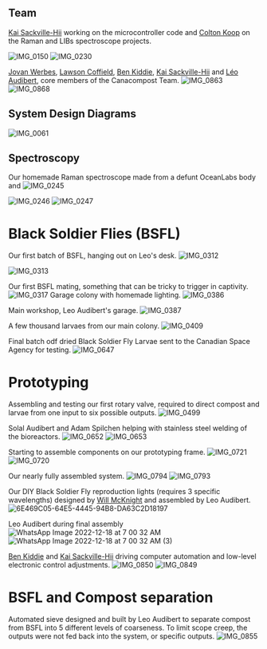 ## Team
[Kai Sackville-Hii](https://www.linkedin.com/in/ksackvil/) working on the microcontroller code and [Colton Koop](https://www.linkedin.com/in/coltonkoop/?originalSubdomain=ca) on the Raman and LIBs spectroscope projects.

![IMG_0150](https://github.com/user-attachments/assets/a522821b-7d4a-475f-8d83-bc5980602c4d)
![IMG_0230](https://github.com/user-attachments/assets/2f2086dc-c0ee-49d4-9106-d2b3196bdf2d)

[Jovan Werbes](https://www.linkedin.com/in/jovan-werbes/), [Lawson Coffield](https://www.linkedin.com/in/lawson-cofield-243b57123/), [Ben Kiddie](https://www.linkedin.com/in/benkiddie/), [Kai Sackville-Hii](https://www.linkedin.com/in/ksackvil/) and [Léo Audibert](https://www.linkedin.com/in/leoaudibert/), core members of the Canacompost Team.
![IMG_0863](https://github.com/user-attachments/assets/0c740797-5c56-4275-8754-6dfb9edfbe73)
![IMG_0868](https://github.com/user-attachments/assets/51f6c42c-8991-434f-be4b-d9b98fdd4fbd)

## System Design Diagrams
![IMG_0061](https://github.com/user-attachments/assets/b7160da8-6f1c-42fb-8125-6502002a8f3d)


## Spectroscopy
Our homemade Raman spectroscope made from a defunt OceanLabs body and 
![IMG_0245](https://github.com/user-attachments/assets/ed4f50eb-d05a-4632-9a7f-3941667caf4b)

![IMG_0246](https://github.com/user-attachments/assets/eef667a5-727d-49b1-8321-bb401c9135f0)
![IMG_0247](https://github.com/user-attachments/assets/90be8e6e-64d9-449c-9be2-d7a35d07f52f)



# Black Soldier Flies (BSFL)
Our first batch of BSFL, hanging out on Leo's desk.
![IMG_0312](https://github.com/user-attachments/assets/205f305b-fc1e-4b1b-ab9f-e2c46eb30912)

![IMG_0313](https://github.com/user-attachments/assets/0f9cd45f-c7d5-410d-a295-1eef75346ce7)

Our first BSFL mating, something that can be tricky to trigger in captivity.
![IMG_0317](https://github.com/user-attachments/assets/a6cc379d-285b-4a6e-97ea-db28557370ee)
Garage colony with homemade lighting.
![IMG_0386](https://github.com/user-attachments/assets/46f1dc71-6dfc-450d-8f7a-61cecb9c1c1c)

Main workshop, Leo Audibert's garage.
![IMG_0387](https://github.com/user-attachments/assets/a63a7d9a-f7b9-4df8-8290-bebcdfbe2612)

A few thousand larvaes from our main colony.
![IMG_0409](https://github.com/user-attachments/assets/d4a3f57a-b78b-4b4b-803c-44b70bf04f4c)

Final batch odf dried Black Soldier Fly Larvae sent to the Canadian Space Agency for testing.
![IMG_0647](https://github.com/user-attachments/assets/5f6f4b8a-2e1c-4ffc-9ca5-ecee5dfaa79d)


# Prototyping
Assembling and testing our first rotary valve, required to direct compost and larvae from one input to six possible outputs.
![IMG_0499](https://github.com/user-attachments/assets/850fb3a2-fb9d-4ee5-a18f-37318ac4f240)

Solal Audibert and Adam Spilchen helping with stainless steel welding of the bioreactors.
![IMG_0652](https://github.com/user-attachments/assets/e9fc9604-7cb6-4225-bb84-48581d8f41a5)
![IMG_0653](https://github.com/user-attachments/assets/757bef3e-1a7d-486e-9763-af5676465f8b)

Starting to assemble components on our prototyping frame.
![IMG_0721](https://github.com/user-attachments/assets/915cad42-177b-44be-9576-4800c543e968)
![IMG_0720](https://github.com/user-attachments/assets/43f162d9-5951-441c-b198-979803b0aaff)

Our nearly fully assembled system.
![IMG_0794](https://github.com/user-attachments/assets/99b5eb3d-8c7c-4786-8c0a-01b46b0455a6)
![IMG_0793](https://github.com/user-attachments/assets/ed04df01-868b-4c89-931d-54659fc23c2b)

Our DIY Black Soldier Fly reproduction lights (requires 3 specific wavelengths) designed by [Will McKnight](https://www.linkedin.com/in/🔋will-mcknight⚡%EF%B8%8F-63b333a3/) and assembled by Leo Audibert.
![6E469C05-64E5-4445-94B8-DA63C2D18197](https://github.com/user-attachments/assets/6ee1e62c-e8d2-4b8b-a351-237618776dd9)

Leo Audibert during final assembly
![WhatsApp Image 2022-12-18 at 7 00 32 AM](https://github.com/user-attachments/assets/2666467a-9383-4bf0-8c39-bd9c2dc7afd7)
![WhatsApp Image 2022-12-18 at 7 00 32 AM (3)](https://github.com/user-attachments/assets/f54a04d3-9ce0-4cb0-99a2-7d5d2c850ada)

[Ben Kiddie](https://www.linkedin.com/in/benkiddie/) and [Kai Sackville-Hii](https://www.linkedin.com/in/ksackvil/) driving computer automation and low-level electronic control adjustments.
![IMG_0850](https://github.com/user-attachments/assets/1b23184d-bf3c-452a-8d42-8fb3a38317a8)
![IMG_0849](https://github.com/user-attachments/assets/e6bc3253-8ff1-44e1-923d-6286fdce7d4e)

# BSFL and Compost separation
Automated sieve designed and built by Leo Audibert to separate compost from BSFL into 5 different levels of coarseness. To limit scope creep, the outputs were not fed back into the system, or specific outputs.
![IMG_0855](https://github.com/user-attachments/assets/1a5c7650-2933-4738-899f-1ff0da9864ad)

